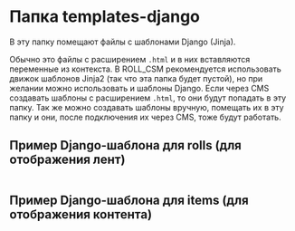 # Папка templates-django

В эту папку помещают файлы с шаблонами Django (Jinja).

Обычно это файлы с расширением `.html` и в них вставляются переменные из контекста. В ROLL_CSM рекомендуется использовать движок шаблонов Jinja2 (так что эта папка будет пустой), но при желании можно использовать и шаблоны Django. Если через CMS создавать шаблоны с расширением `.html`, то они будут попадать в эту папку. Так же можно создавать шаблоны вручную, помещать их в эту папку и они, после подключения их через CMS, тоже будут работать.

## Пример Django-шаблона для rolls (для отображения лент)
```html 

```

## Пример Django-шаблона для items (для отображения контента)
```html 

```